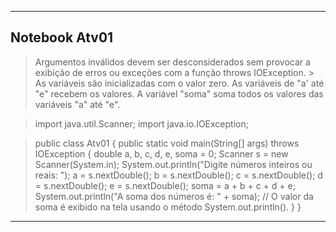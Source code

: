 <hr>

## Notebook Atv01

>   Argumentos inválidos devem ser desconsiderados sem provocar a exibição de erros ou exceções com a função throws IOException. >   As variáveis são inicializadas com o valor zero.
>   As variáveis de "a' até "e" recebem os valores.
>   A variável "soma" soma todos os valores das variáveis "a" até "e".

> import java.util.Scanner;
  import java.io.IOException;

> public class Atv01 {
>   public static void main(String[] args) throws IOException {
>        double a, b, c, d, e, soma = 0;
>        Scanner s = new Scanner(System.in);
>        System.out.println("Digite números inteiros ou reais: ");
>        a = s.nextDouble();
>        b = s.nextDouble();
>        c = s.nextDouble();
>        d = s.nextDouble();
>        e = s.nextDouble();
>        soma = a + b + c + d + e;
>        System.out.println("A soma dos números é: " + soma); // O valor da soma é exibido na tela usando o método System.out.println().
>    }
> } 

<hr>
